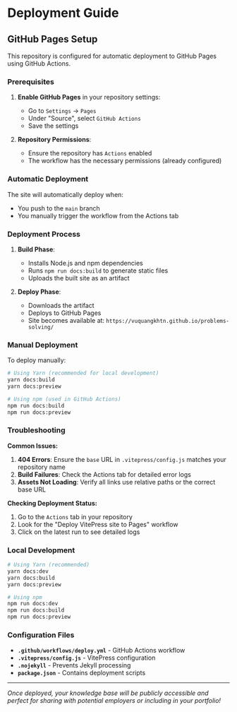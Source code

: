 # Deployment Guide

## GitHub Pages Setup

This repository is configured for automatic deployment to GitHub Pages using GitHub Actions.

### Prerequisites

1. **Enable GitHub Pages** in your repository settings:

   - Go to `Settings` → `Pages`
   - Under "Source", select `GitHub Actions`
   - Save the settings

2. **Repository Permissions**:
   - Ensure the repository has `Actions` enabled
   - The workflow has the necessary permissions (already configured)

### Automatic Deployment

The site will automatically deploy when:
- You push to the `main` branch
- You manually trigger the workflow from the Actions tab

### Deployment Process

1. **Build Phase**:
   - Installs Node.js and npm dependencies
   - Runs `npm run docs:build` to generate static files
   - Uploads the built site as an artifact

2. **Deploy Phase**:
   - Downloads the artifact
   - Deploys to GitHub Pages
   - Site becomes available at: `https://vuquangkhtn.github.io/problems-solving/`

### Manual Deployment

To deploy manually:

```bash
# Using Yarn (recommended for local development)
yarn docs:build
yarn docs:preview

# Using npm (used in GitHub Actions)
npm run docs:build
npm run docs:preview
```

### Troubleshooting

**Common Issues:**

1. **404 Errors**: Ensure the `base` URL in `.vitepress/config.js` matches your repository name
2. **Build Failures**: Check the Actions tab for detailed error logs
3. **Assets Not Loading**: Verify all links use relative paths or the correct base URL

**Checking Deployment Status:**

1. Go to the `Actions` tab in your repository
2. Look for the "Deploy VitePress site to Pages" workflow
3. Click on the latest run to see detailed logs

### Local Development

```bash
# Using Yarn (recommended)
yarn docs:dev
yarn docs:build
yarn docs:preview

# Using npm
npm run docs:dev
npm run docs:build
npm run docs:preview
```

### Configuration Files

- **`.github/workflows/deploy.yml`** - GitHub Actions workflow
- **`.vitepress/config.js`** - VitePress configuration
- **`.nojekyll`** - Prevents Jekyll processing
- **`package.json`** - Contains deployment scripts

---

_Once deployed, your knowledge base will be publicly accessible and perfect for sharing with potential employers or including in your portfolio!_